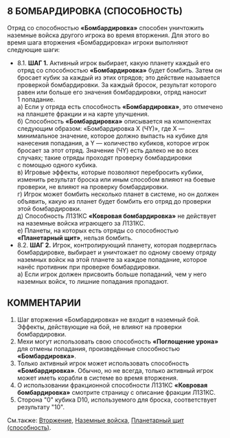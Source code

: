 8 БОМБАРДИРОВКА (СПОСОБНОСТЬ)
---

Отряд со способностью **«Бомбардировка»** способен уничтожить наземные войска другого игрока во время вторжения. Для этого во время шага вторжения «Бомбардировка» игроки выполняют следующие шаги:
* 8.1. **ШАГ 1.** Активный игрок выбирает, какую планету каждый его отряд со способностью **«Бомбардировка»** будет бомбить. Затем он бросает кубик за каждый из этих отрядов; это действие называется проверкой бомбардировки. За каждый бросок, результат которого равен или больше его значения бомбардировки, отряд наносит 1 попадание.  
  а) Если у отряда есть способность **«Бомбардировка»**, это отмечено на планшете фракции и на карте улучшения.  
  б) Способность **«Бомбардировка»** описывается на компонентах следующим образом: «Бомбардировка X (ЧY)», где X — минимальное значение, которое должно выпасть на кубике для нанесения попадания, а Y — количество кубиков, которое игрок бросает за этот отряд. Значение (ЧY) есть далеко не во всех случаях; такие отряды проходят проверку бомбардировки с помощью одного кубика.  
  в) Игровые эффекты, которые позволяют перебросить кубики, изменить результат броска или иным способом влияют на боевые проверки, не влияют на проверку бомбардировки.  
  г) Игрок может бомбить несколько планет в системе, но он должен объявить, какую из планет будет бомбить его отряд до проверки этой бомбардировки.  
  д) Способность Л1З1КС **«Ковровая бомбардировка»** не действует на наземные войска играющего за Л1З1КС.  
  е) Планеты, на которых есть отряды со способностью **«Планетарный щит»**, нельзя бомбить.  
* 8.2. **ШАГ 2.** Игрок, контролирующий планету, которая подверглась бомбардировке, выбирает и уничтожает по одному своему отряду наземных войск на этой планете за каждое попадание, которое нанёс противник при проверке бомбардировки.  
  а) Если игрок должен присвоить больше попаданий, чем у него наземных войск, то лишние попадания пропадают.

КОММЕНТАРИИ
---
1) Шаг вторжения «Бомбардировка» не входит в наземный бой. Эффекты, действующие на бой, не влияют на проверки бомбардировки.
2) Мехи могут использовать свою способность **«Поглощение урона»** для отмены попадания, произведённые способностью **«Бомбардировка»**.
3) Только активный игрок может использовать способность **«Бомбардировка»**. Обычно, но не всегда, только активный игрок может иметь корабли в системе во время вторжения.
4) О использовании фракционной способности Л1З1КС **«Ковровая бомбардировка»** смотрите страницу с описание фракции Л1З1КС.
5) Сторона "0" кубика D10, используемого для броска, соответствует результату "10".

См.также: [Вторжение](invasion.md), [Наземные войска](ground_forces.md), [Планетарный щит (способность)](planetary_shield_abil.md).
